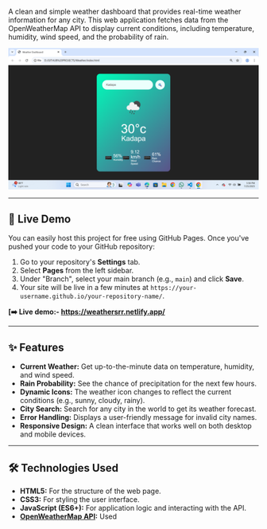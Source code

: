 A clean and simple weather dashboard that provides real-time weather information for any city. This web application fetches data from the OpenWeatherMap API to display current conditions, including temperature, humidity, wind speed, and the probability of rain.

![alt text](image.png)

---

## 🚀 Live Demo

You can easily host this project for free using GitHub Pages. Once you've pushed your code to your GitHub repository:

1. Go to your repository's **Settings** tab.
2. Select **Pages** from the left sidebar.
3. Under "Branch", select your main branch (e.g., `main`) and click **Save**.
4. Your site will be live in a few minutes at `https://your-username.github.io/your-repository-name/`.

**[➡️ Live demo:- https://weathersrr.netlify.app/**

---

## ✨ Features

- **Current Weather:** Get up-to-the-minute data on temperature, humidity, and wind speed.
- **Rain Probability:** See the chance of precipitation for the next few hours.
- **Dynamic Icons:** The weather icon changes to reflect the current conditions (e.g., sunny, cloudy, rainy).
- **City Search:** Search for any city in the world to get its weather forecast.
- **Error Handling:** Displays a user-friendly message for invalid city names.
- **Responsive Design:** A clean interface that works well on both desktop and mobile devices.

---

## 🛠️ Technologies Used

- **HTML5:** For the structure of the web page.
- **CSS3:** For styling the user interface.
- **JavaScript (ES6+):** For application logic and interacting with the API.
- **[OpenWeatherMap API](https://openweathermap.org/api):** Used
